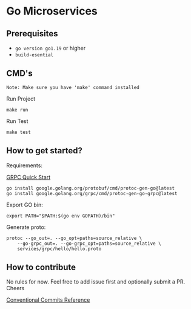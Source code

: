 # Go Microservices

## Prerequisites

- `go version go1.19` or higher
- `build-esential`


## CMD's
`Note: Make sure you have 'make' command installed`

Run Project
```
make run
```

Run Test
```
make test
```

## How to get started?

Requirements:

[GRPC Quick Start](https://grpc.io/docs/languages/go/quickstart/)

```
go install google.golang.org/protobuf/cmd/protoc-gen-go@latest
go install google.golang.org/grpc/cmd/protoc-gen-go-grpc@latest

```

Export GO bin:
```
export PATH="$PATH:$(go env GOPATH)/bin"
```

Generate proto:
```
protoc --go_out=. --go_opt=paths=source_relative \
    --go-grpc_out=. --go-grpc_opt=paths=source_relative \
    services/grpc/hello/hello.proto
```

## How to contribute

No rules for now. Feel free to add issue first and optionally submit a PR. Cheers

[Conventional Commits Reference](https://www.conventionalcommits.org/en/v1.0.0/#specification)